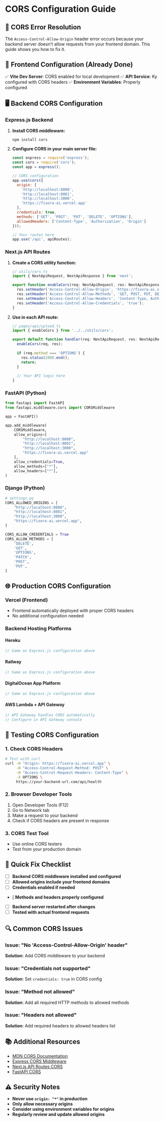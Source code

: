 # CORS Configuration Guide

## 🚨 CORS Error Resolution

The `Access-Control-Allow-Origin` header error occurs because your backend server doesn't allow requests from your frontend domain. This guide shows you how to fix it.

## 🔧 Frontend Configuration (Already Done)

✅ **Vite Dev Server**: CORS enabled for local development
✅ **API Service**: Ky configured with CORS headers
✅ **Environment Variables**: Properly configured

## 🖥️ Backend CORS Configuration

### **Express.js Backend**

1. **Install CORS middleware:**
   ```bash
   npm install cors
   ```

2. **Configure CORS in your main server file:**
   ```javascript
   const express = require('express');
   const cors = require('cors');
   const app = express();

   // CORS configuration
   app.use(cors({
     origin: [
       'http://localhost:8080',
       'http://localhost:8081',
       'http://localhost:3000',
       'https://fixora-ai.vercel.app'
     ],
     credentials: true,
     methods: ['GET', 'POST', 'PUT', 'DELETE', 'OPTIONS'],
     allowedHeaders: ['Content-Type', 'Authorization', 'Origin']
   }));

   // Your routes here
   app.use('/api', apiRoutes);
   ```

### **Next.js API Routes**

1. **Create a CORS utility function:**
   ```typescript
   // utils/cors.ts
   import { NextApiRequest, NextApiResponse } from 'next';

   export function enableCors(req: NextApiRequest, res: NextApiResponse) {
     res.setHeader('Access-Control-Allow-Origin', 'https://fixora-ai.vercel.app');
     res.setHeader('Access-Control-Allow-Methods', 'GET, POST, PUT, DELETE, OPTIONS');
     res.setHeader('Access-Control-Allow-Headers', 'Content-Type, Authorization');
     res.setHeader('Access-Control-Allow-Credentials', 'true');
   }
   ```

2. **Use in each API route:**
   ```typescript
   // pages/api/upload.ts
   import { enableCors } from '../../utils/cors';

   export default function handler(req: NextApiRequest, res: NextApiResponse) {
     enableCors(req, res);
     
     if (req.method === 'OPTIONS') {
       res.status(200).end();
       return;
     }
     
     // Your API logic here
   }
   ```

### **FastAPI (Python)**

```python
from fastapi import FastAPI
from fastapi.middleware.cors import CORSMiddleware

app = FastAPI()

app.add_middleware(
    CORSMiddleware,
    allow_origins=[
        "http://localhost:8080",
        "http://localhost:8081",
        "http://localhost:3000",
        "https://fixora-ai.vercel.app"
    ],
    allow_credentials=True,
    allow_methods=["*"],
    allow_headers=["*"],
)
```

### **Django (Python)**

```python
# settings.py
CORS_ALLOWED_ORIGINS = [
    "http://localhost:8080",
    "http://localhost:8081",
    "http://localhost:3000",
    "https://fixora-ai.vercel.app",
]

CORS_ALLOW_CREDENTIALS = True
CORS_ALLOW_METHODS = [
    'DELETE',
    'GET',
    'OPTIONS',
    'PATCH',
    'POST',
    'PUT',
]
```

## 🌐 Production CORS Configuration

### **Vercel (Frontend)**
- Frontend automatically deployed with proper CORS headers
- No additional configuration needed

### **Backend Hosting Platforms**

#### **Heroku**
```javascript
// Same as Express.js configuration above
```

#### **Railway**
```javascript
// Same as Express.js configuration above
```

#### **DigitalOcean App Platform**
```javascript
// Same as Express.js configuration above
```

#### **AWS Lambda + API Gateway**
```javascript
// API Gateway handles CORS automatically
// Configure in API Gateway console
```

## 🧪 Testing CORS Configuration

### **1. Check CORS Headers**
```bash
# Test with curl
curl -H "Origin: https://fixora-ai.vercel.app" \
     -H "Access-Control-Request-Method: POST" \
     -H "Access-Control-Request-Headers: Content-Type" \
     -X OPTIONS \
     https://your-backend-url.com/api/health
```

### **2. Browser Developer Tools**
1. Open Developer Tools (F12)
2. Go to Network tab
3. Make a request to your backend
4. Check if CORS headers are present in response

### **3. CORS Test Tool**
- Use online CORS testers
- Test from your production domain

## 🚀 Quick Fix Checklist

- [ ] **Backend CORS middleware installed and configured**
- [ ] **Allowed origins include your frontend domains**
- [ ] **Credentials enabled if needed**
- [ **Methods and headers properly configured**
- [ ] **Backend server restarted after changes**
- [ ] **Tested with actual frontend requests**

## 🔍 Common CORS Issues

### **Issue: "No 'Access-Control-Allow-Origin' header"**
**Solution**: Add CORS middleware to your backend

### **Issue: "Credentials not supported"**
**Solution**: Set `credentials: true` in CORS config

### **Issue: "Method not allowed"**
**Solution**: Add all required HTTP methods to allowed methods

### **Issue: "Headers not allowed"**
**Solution**: Add required headers to allowed headers list

## 📚 Additional Resources

- [MDN CORS Documentation](https://developer.mozilla.org/en-US/docs/Web/HTTP/CORS)
- [Express CORS Middleware](https://github.com/expressjs/cors)
- [Next.js API Routes CORS](https://nextjs.org/docs/api-routes/api-middlewares)
- [FastAPI CORS](https://fastapi.tiangolo.com/tutorial/cors/)

## ⚠️ Security Notes

- **Never use `origin: "*"` in production**
- **Only allow necessary origins**
- **Consider using environment variables for origins**
- **Regularly review and update allowed origins**
